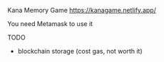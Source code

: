 Kana Memory Game
https://kanagame.netlify.app/

You need Metamask to use it

TODO

- blockchain storage (cost gas, not worth it)
